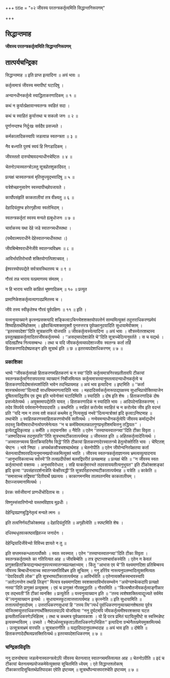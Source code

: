 +++
title = "०२ जीवस्य परतन्त्रकर्तृत्वमिति सिद्धान्तनिरूपणम्"

+++


## सिद्धान्तमाह

**जीवस्य परतन्त्रकर्तृत्वमिति सिद्धान्तनिरूपणम्**

## **तात्पर्यचन्द्रिका**

सिद्धान्तमाह ॥ इति प्राप्त इत्यादिना ॥ अयं भावः ॥

कर्तृत्वमात्रं जीवस्य ममापीष्टं घटादिषु ।

अन्यानधीनकर्तृत्वे स्याद्धिताकरणादिकम् ॥ १ ॥

कथं न कुर्यात्प्रेक्षावान्स्वतन्त्रः स्वहितं सदा ।

कथं च स्वाहितं कुर्यात्तथा च सकलो जनः ॥ २ ॥

पूर्णानन्दश्च निर्दुःखः सर्वदैव प्रसज्यते ।

कर्मकालादिकस्यापि जडत्वान्न स्वतन्त्रता ॥ ३ ॥

नैव बध्नाति पुरुषं स्वयं हि निगडादिकम् ।

जीवस्ततो दारुयोषावदन्याधीनचेष्टितः ॥ ४ ॥

चेतनोऽप्यस्वतन्त्रोऽस्तु सूत्रप्रोतशुकादिवत् ।

प्रत्यक्षं चास्वतन्त्रत्वं मृतिसुप्त्युद्भवादिषु ॥ ५ ॥

यत्रेशेच्छानुसारेण स्वस्यापीच्छोपजायते ।

कार्योपसंहृतिं काकतालीयां तत्र वीक्ष्यतु ॥ ६ ॥

देहादियंतुश्च हरेरगृहीत्वा स्वतोभिदाम् ।

स्वतन्त्रकर्तृतां स्वस्य मन्यते ह्यबुधोजनः ॥ ७ ॥

चार्वाकस्य यथा देहे जडे स्वातन्त्र्यधीस्तथा ।

(यथैवात्मपराधीने देहेस्वातन्त्र्यधीस्तथा ।)

जीवबिम्बेश्वराधीनेजीवे स्वातन्त्र्यविभ्रमः ॥ ८ ॥

आविर्भावतिरोभावौ शक्तियोगात्पिशाचवत् ।

ईश्वरस्योपपद्येते सर्वत्रावस्थितस्य च ॥ ९ ॥

गौरवं तन्न भाराय यत्प्रमाणस्य संमतम् ।

न हि भाराय भवति कांक्षितं भूषणादिकम् ॥ १० ॥ प्रत्युत

प्रामाणिकेशकर्तृत्वत्यागादप्रमितस्य च ।

जीवे तस्य स्वीकृतेश्च गौरवं पूर्वपक्षिणः ॥ ११ ॥ इति ।

यत्त्वनुव्याख्याने कृत्स्नप्रसक्त्यादि शङ्कित्वाऽचिन्त्येशशक्तयोपपत्तेर्न साम्यमित्युक्तं तदुत्तराधिकरणप्रमेयं शिष्यहितार्थमिहोक्तम् । इहैवाचिंत्यशक्तयुक्तौ पुनरुत्तरत्र पूर्वपक्षानुदयादिति सुधायामेवोक्तम् । ‘‘इतरव्यपदेशा’’दिति सूत्राक्षराणि योजयति ॥ जीवकर्तृत्वस्येत्यादिना ॥ अयं भावः । सौत्रस्येतरशब्दस्य प्रस्तुतब्रह्मकर्तृत्वादितरजीवकर्तृत्वमर्थः । ‘‘असद्य्वपदेशान्नेति चे’’दिति सूत्राच्चेदित्यनुवर्तते । स च यद्यर्थः । यदितर्ह्योश्च नित्यसम्बन्धः । तथा च यदि जीवकर्तृत्वव्यपदेशाज्जीवः स्वतन्त्रः कर्ता तर्हि हिताकरणादिदोषप्रसङ्ग इति सूत्रार्थ इति ॥ छ ॥ इतरव्यपदेशाधिकरणम् ॥ ७ ॥

### **प्रकाशिका**

भाष्ये ‘‘जीवकर्तृत्वपक्षे हिताकरणमहितकरणं च न स्या’’दिति कर्तृत्वमात्रनिरसप्रतीतावपि टीकायां स्वतन्त्रकर्तृत्वनिरासपरतया व्याख्यानं निर्बीजमित्यतः कर्तृत्वमात्रस्यानुमतत्वादन्याधीनकर्तृत्वे च हिताकरणादिदोषासंस्पर्शादिति भावेन तदभिप्रायमाह ॥ अयं भाव इत्यादिना ॥ इष्टमिति ॥ ‘‘कर्ता शास्त्रार्थवत्त्वा’’दित्यादौ साधयिष्यमाणत्वादिति भावः । महदादिसर्वकर्तृत्वरूपाद्यपक्षस्य सुधाभिप्रायोक्तिव्याजेन दूषितत्वाद्द्वितीय एव दूष्य इति भावेनोक्तं घटादिष्विति ॥ स्यादिति ॥ दोष इति शेषः । हिताकरणादिकं दोषः प्रसज्येतेत्यर्थः । अयुक्तमापद्येतेति यावत् । हिताकरणादिकं न स्यादिति भावः । आदिपदेनाहितकरणम् । तदेव विपर्यये पर्यवसानेनोपपादयति ॥ कथमिति ॥ स्वहितं करोत्येव स्वाहितं च न करोत्येव जीव इति वदन्तं प्रति ‘‘यदि नाम न तस्य वशे सकलं कथमेव तु नित्यसुखं नभवे’’दित्यन्यत्रोक्तं हृदि कृत्वाऽनिष्टमाह ॥ तथाचेति ॥ स्वहितकरणस्वाहिताकरणयोर्भावे सतीत्यर्थः । नन्वेवमन्याधीनकर्तृत्वेपि जीवस्य कर्माद्यधीनं तदस्तु किमीश्वराधीनत्वोपगमेनेत्यतः ‘‘न च कर्मविमामलकालगुणप्रभृतीशमचित्तनु तद्धियतः’’ । इत्येतद्धृदिकृत्वाह ॥ कर्मेति ॥ तद्य्वनक्ति ॥ नैवेति ॥ एतेन ‘‘तस्याप्यस्वातन्त्र्या’’दिति टीका विवृता । ‘‘अश्मादिवच्च तदनुपपत्ति’’रिति सूत्रभाष्यटीकातात्पर्यमाह ॥ जीवस्तत इति ॥ अहितकर्तृत्वादेरित्यर्थः । ‘‘अस्वातन्त्र्यस्य हिताक्रियादिनैव सिद्धे’’रिति टीकायां हिताकरणादेरस्वातन्त्र्ये हेतुत्वोक्तेरिति भावः । चेष्टितश् चेष्टनः । भावे निष्ठा । अप्यर्थकसौत्रचशब्दार्थमाह ॥ चेतनोपीति ॥ एतेन जीवोन्यनिरपेक्षतया कर्ता चेतनत्वादीश्वरवदित्यनुमानमप्रयोजकमित्युक्तं भवति । जीवस्य स्वतन्त्रकर्तृताज्ञानस्य भ्रमत्वव्युत्पादनाय ‘‘आनुभाविकत्वाच्च सर्वस्ये’’ति तत्वप्रदीपोक्तं बलवद्विपरीतं प्रत्यक्षमाह ॥ प्रत्यक्षं चेति ॥ ‘‘न जीवस्य स्वतः कर्तृत्वाभावो वक्तव्यः । अनुभवविरोधात् । सहि यत्कर्तुमारभते तदवसाययतीत्यनुभूयत’’ इति टीकोक्तशङ्कां हृदि कृत्वा ‘‘उपसंहारदर्शनान्नेति चेत्क्षीरवद्धी’’ति सूत्रपरिहारभाष्यटीकातात्पर्यमाह ॥ यत्रेति ॥ काकेति ॥ ‘‘समासाच्च तद्विषया’’दितीवार्थे छप्रत्ययः । काकागमनमिव तालपतनमिव काकतालीयम् । दैवाज्जायमानामित्यर्थः ।

प्रेरकः सर्वजीवानां प्राणधीचोदिताच सः ।

विष्णुस्संसारिणोन्यो यस्तमविज्ञाय मूढधीः ।

देहेन्द्रियप्राणबुद्धिनेतृत्वं मन्यते त्मनः ॥

इति तत्वनिर्णयटीकोक्तमाह ॥ देहादियंतुरिति ॥ अगृहीत्वेति ॥ स्पष्टमिति शेषः ।

दधिस्थधृतवत्काष्ठवह्निवज्ज जनार्दनः ।

देहेन्द्रियादिजीवेभ्यो विविच्य ज्ञायते न तु ॥

इति सप्तमस्कन्धतात्पर्योक्तेः । स्वतः स्वस्मात् । एतेन ‘‘तस्याप्यस्वातन्त्र्या’’दिति टीका विवृता । स्वतन्त्रकर्तृतामतेः का गतिरित्यत आह ॥ जीवबिम्बेति ॥ तत्र दृष्टान्तश्चार्वाकस्येति । एतेन न केवलं प्रागुक्तहिताक्रियाद्यन्यथानुपपत्त्यस्वातन्त्र्यप्रत्यक्षाभ्याम् । किंतु ‘‘आभास एव चे’’ति वक्ष्यमाणदिशा प्रतिबिम्बस्य जीवस्य बिम्बाधीनत्वाच्च स्वातन्त्र्यमतिर्विभ्रम इति सूचितम् । ननु हरिरेव नास्त्यनुपलम्भादित्युक्तमित्यतः ‘‘देवादिवदपि लोक’’ इति सूत्रभाष्यटीकातात्पर्यमाह ॥ आविर्भावेति ॥ एतेनाव्यक्तैकस्वभावस्यापि ‘‘अतोऽनन्तेन तथाहि लिङ्ग’’ मित्यत्र वक्ष्यमाणदिशा स्वशक्तयाविर्भावसम्भवेन ‘‘अयोग्यश्चेत्कदापि प्रत्यक्षो नस्या’’दिति प्रागुक्तं प्रत्युक्तम् । एवं च प्रागुक्तं गौरवमुद्धरति ॥ गौरवमिति ॥ ‘‘किंत्वश्रौतजीवकर्तृत्वाङ्गीकार एव तद्भवती’’ति टीकां व्यनक्ति ॥ प्रत्युतेति ॥ यत्त्वनुव्याख्यान इति ॥ ‘‘तस्य त्वशेषशक्तित्वाद्युज्यते सर्वमेव चे’’त्यनुव्याख्यान इत्यर्थः । सुधायामस्फुटत्वात्तत्तात्पर्यमाह ॥ कृत्स्नेति ॥ इति सुधायामिति ॥ तत्तात्पर्यानुवादोयम् । उत्तराधिकरणसुधायां हि ‘‘तस्य त्वि’’त्यर्धं पूर्वाधिकरणानुव्याख्यानशेषतया पूर्वत्र योजितमप्युत्तराधिकरणार्थोक्तिपरतयाऽपि योजयित्वा ‘‘ननु दुर्घटमपि जीवकर्तृत्वमीश्वरशक्तया घटत इत्यतीताधिकरणेऽभिहितम् । तथा च कथमत्र पूर्वपक्षावकाशः । यो हि परत्र प्रमितं घटयितुमीष्टे स स्वस्मिन्नेष्ट इत्यसम्भावितम् । उच्यते । नैषोऽर्थस्सूत्रकृताऽतीताधिकरणेऽभिहितः’’ इत्यादिना ग्रन्थेनैतत्प्रमेयमुक्तमित्यर्थः । उत्सूत्रत्वभ्रमं वारयति ॥ सूत्राक्षराणीति ॥ यद्यादिपदानुपलम्भादाह ॥ अयं भाव इति ॥ दोषेति ॥ हिताकरणादेर्दोषत्वप्रसक्तिरित्यर्थः॥ इतरव्यपदेशाधिकरणम् ॥ ७ ॥

### **चन्द्रिकाविवृतिः**

ननु दारुयोषाया जडत्वेनास्वतन्त्रत्वेऽपि जीवस्य चेतनत्वात् स्वातन्त्र्यमस्त्वित्यत आह ॥ चेतनोऽपीति ॥ इदं च टीकायां चेतनत्वमप्रयोजकमेवेत्युक्तया सूचितमिति ध्येयम् । एते सिद्धान्तश्लोकाष् टीकाकारादिसूचितार्थप्रतिपादका एवेति द्रष्टव्यम् ॥ सूत्रार्थोपन्यासपराश्चेति द्रष्टव्यम् ॥ ७ ॥

